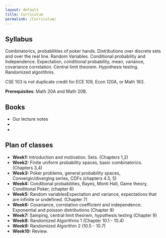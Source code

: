 ```yaml
---
layout: default
title: Curriculum
permalink: /Curriculum/
---
```


## Syllabus ##

Combinatorics, probabilities of poker hands. Distributions over
discrete sets and over the real line. Random Variables. Conditional
probability and Independence.  Expectation, conditional probability,
mean, variance, covariance correlation. Central limit
theorem. Hypothesis testing. Randomized algorithms.

CSE 103 is not duplicate credit for ECE 109, Econ 120A, or Math 183. 

**Prerequisites**: Math 20A and Math 20B.

## Books ##

* Our lecture notes
*
*

## Plan of classes ##

* **Week1:** Introduction and motivation. Sets. (Chapters 1,2)
* **Week2:** Finite uniform probability spaces, basic combinatorics. (Chapters 3,4)
* **Week3:** Poker problems, general probability spaces, Convergin/diverging series, CDFs   (chapters 4.5, 5)
* **Week4:** Conditional probabilities, Bayes, Monti Hall, Game
    theory, Conditional Poker, (chapter 6)
* **Week5:** Random variablesExpectation and variance, expectations that are infinite or undefined. (Chapter 7)
* **Week6:**  Covariance, correlation coefficient and
    independence. Exponential and poisson distributions (Chapter 8)
* **Week7:** Samping, central limit theorem, hypothesis testing
    (Chapter 9)
* **Week8:** Randomized Algorithms 1 (Chapter 10.1 - 10.4)
* **Week9:** Randomized Algorithm 2 (10.5 - 10.7)
* **Week10:**  Review.
